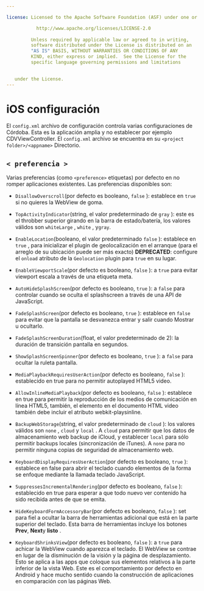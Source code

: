 ```yaml
---

license: Licensed to the Apache Software Foundation (ASF) under one or more contributor license agreements. See the NOTICE file distributed with this work for additional information regarding copyright ownership. The ASF licenses this file to you under the Apache License, Version 2.0 (the "License"); you may not use this file except in compliance with the License. You may obtain a copy of the License at

           http://www.apache.org/licenses/LICENSE-2.0
    
         Unless required by applicable law or agreed to in writing,
         software distributed under the License is distributed on an
         "AS IS" BASIS, WITHOUT WARRANTIES OR CONDITIONS OF ANY
         KIND, either express or implied.  See the License for the
         specific language governing permissions and limitations
    

   under the License.
---
```


# iOS configuración

El `config.xml` archivo de configuración controla varias configuraciones de Córdoba. Esta es la aplicación amplia y no establecer por ejemplo CDVViewController. El `config.xml` archivo se encuentra en su `<project folder>/<appname>` Directorio.

## `< preferencia >`

Varias preferencias (como `<preference>` etiquetas) por defecto en no romper aplicaciones existentes. Las preferencias disponibles son:

*   `DisallowOverscroll`(por defecto es booleano, `false` ): establece en `true` si no quieres la WebView de goma.

*   `TopActivityIndicator`(string, el valor predeterminado de `gray` ): este es el throbber superior girando en la barra de estado/batería, los valores válidos son `whiteLarge` , `white` , y`gray`.

*   `EnableLocation`(booleano, el valor predeterminado `false` ): establece en `true` , para inicializar el plugin de geolocalización en el arranque (para el arreglo de su ubicación puede ser más exacto) **DEPRECATED**: configure el `onload` atributo de la `Geolocation` plugin para `true` en su lugar.

*   `EnableViewportScale`(por defecto es booleano, `false` ): a `true` para evitar viewport escala a través de una etiqueta meta.

*   `AutoHideSplashScreen`(por defecto es booleano, `true` ): a `false` para controlar cuando se oculta el splashscreen a través de una API de JavaScript.

*   `FadeSplashScreen`(por defecto es booleano, `true` ): establece en `false` para evitar que la pantalla se desvanezca entrar y salir cuando Mostrar u ocultarlo.

*   `FadeSplashScreenDuration`(float, el valor predeterminado de 2): la duración de transición pantalla en segundos.

*   `ShowSplashScreenSpinner`(por defecto es booleano, `true` ): a `false` para ocultar la ruleta pantalla.

*   `MediaPlaybackRequiresUserAction`(por defecto es booleano, `false` ): establecido en true para no permitir autoplayed HTML5 video.

*   `AllowInlineMediaPlayback`(por defecto es booleano, `false` ): establece en true para permitir la reproducción de los medios de comunicación en línea HTML5, también, el elemento en el documento HTML video también debe incluir el atributo webkit-playsinline.

*   `BackupWebStorage`(string, el valor predeterminado de `cloud` ): los valores válidos son `none` , `cloud` y `local` . A `cloud` para permitir que los datos de almacenamiento web backup de iCloud, y establecer `local` para sólo permitir backups locales (sincronización de iTunes). A `none` para no permitir ninguna copias de seguridad de almacenamiento web.

*   `KeyboardDisplayRequiresUserAction`(por defecto es booleano, `true` ): establece en false para abrir el teclado cuando elementos de la forma se enfoque mediante la llamada teclado JavaScript.

*   `SuppressesIncrementalRendering`(por defecto es booleano, `false` ): establecido en true para esperar a que todo nuevo ver contenido ha sido recibida antes de que se emita.

*   `HideKeyboardFormAccessoryBar`(por defecto es booleano, `false` ): set para fiel a ocultar la barra de herramientas adicional que está en la parte superior del teclado. Esta barra de herramientas incluye los botones **Prev**, **Next**y **listo** .

*   `KeyboardShrinksView`(por defecto es booleano, `false` ): a `true` para achicar la WebView cuando aparezca el teclado. El WebView se contrae en lugar de la disminución de la visión y la página de desplazamiento. Esto se aplica a las apps que coloque sus elementos relativos a la parte inferior de la vista Web. Este es el comportamiento por defecto en Android y hace mucho sentido cuando la construcción de aplicaciones en comparación con las páginas Web.